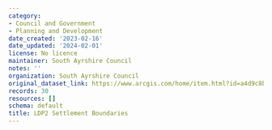 ```yaml
---
category:
- Council and Government
- Planning and Development
date_created: '2023-02-16'
date_updated: '2024-02-01'
license: No licence
maintainer: South Ayrshire Council
notes: ''
organization: South Ayrshire Council
original_dataset_link: https://www.arcgis.com/home/item.html?id=a4d9c8b46dc149cc986c0e48bd582cf4
records: 30
resources: []
schema: default
title: LDP2 Settlement Boundaries
---
```

